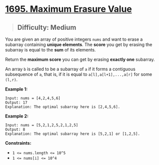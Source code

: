 # [1695. Maximum Erasure Value](https://leetcode.com/problems/maximum-erasure-value/)

> ## Difficulty: Medium

You are given an array of positive integers `nums` and want to erase a subarray containing **unique elements**. The **score** you get by erasing the subarray is equal to the **sum** of its elements.

Return the **maximum score** you can get by erasing **exactly one** subarray.

An array `b` is called to be a subarray of `a` if it forms a contiguous subsequence of `a`, that is, if it is equal to `a[l],a[l+1],...,a[r]` for some `(l,r)`.

**Example 1:**

```
Input: nums = [4,2,4,5,6]
Output: 17
Explanation: The optimal subarray here is [2,4,5,6].
```

**Example 2:**

```
Input: nums = [5,2,1,2,5,2,1,2,5]
Output: 8
Explanation: The optimal subarray here is [5,2,1] or [1,2,5].
```

**Constraints:**

- `1 <= nums.length <= 10^5`
- `1 <= nums[i] <= 10^4`
